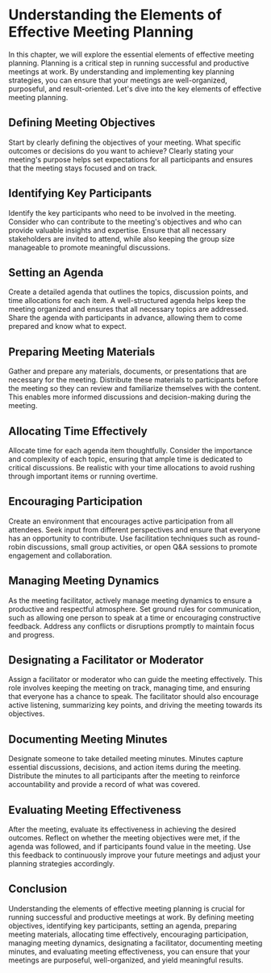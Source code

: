 Understanding the Elements of Effective Meeting Planning
===================================================================

In this chapter, we will explore the essential elements of effective meeting planning. Planning is a critical step in running successful and productive meetings at work. By understanding and implementing key planning strategies, you can ensure that your meetings are well-organized, purposeful, and result-oriented. Let's dive into the key elements of effective meeting planning.

Defining Meeting Objectives
---------------------------

Start by clearly defining the objectives of your meeting. What specific outcomes or decisions do you want to achieve? Clearly stating your meeting's purpose helps set expectations for all participants and ensures that the meeting stays focused and on track.

Identifying Key Participants
----------------------------

Identify the key participants who need to be involved in the meeting. Consider who can contribute to the meeting's objectives and who can provide valuable insights and expertise. Ensure that all necessary stakeholders are invited to attend, while also keeping the group size manageable to promote meaningful discussions.

Setting an Agenda
-----------------

Create a detailed agenda that outlines the topics, discussion points, and time allocations for each item. A well-structured agenda helps keep the meeting organized and ensures that all necessary topics are addressed. Share the agenda with participants in advance, allowing them to come prepared and know what to expect.

Preparing Meeting Materials
---------------------------

Gather and prepare any materials, documents, or presentations that are necessary for the meeting. Distribute these materials to participants before the meeting so they can review and familiarize themselves with the content. This enables more informed discussions and decision-making during the meeting.

Allocating Time Effectively
---------------------------

Allocate time for each agenda item thoughtfully. Consider the importance and complexity of each topic, ensuring that ample time is dedicated to critical discussions. Be realistic with your time allocations to avoid rushing through important items or running overtime.

Encouraging Participation
-------------------------

Create an environment that encourages active participation from all attendees. Seek input from different perspectives and ensure that everyone has an opportunity to contribute. Use facilitation techniques such as round-robin discussions, small group activities, or open Q\&A sessions to promote engagement and collaboration.

Managing Meeting Dynamics
-------------------------

As the meeting facilitator, actively manage meeting dynamics to ensure a productive and respectful atmosphere. Set ground rules for communication, such as allowing one person to speak at a time or encouraging constructive feedback. Address any conflicts or disruptions promptly to maintain focus and progress.

Designating a Facilitator or Moderator
--------------------------------------

Assign a facilitator or moderator who can guide the meeting effectively. This role involves keeping the meeting on track, managing time, and ensuring that everyone has a chance to speak. The facilitator should also encourage active listening, summarizing key points, and driving the meeting towards its objectives.

Documenting Meeting Minutes
---------------------------

Designate someone to take detailed meeting minutes. Minutes capture essential discussions, decisions, and action items during the meeting. Distribute the minutes to all participants after the meeting to reinforce accountability and provide a record of what was covered.

Evaluating Meeting Effectiveness
--------------------------------

After the meeting, evaluate its effectiveness in achieving the desired outcomes. Reflect on whether the meeting objectives were met, if the agenda was followed, and if participants found value in the meeting. Use this feedback to continuously improve your future meetings and adjust your planning strategies accordingly.

Conclusion
----------

Understanding the elements of effective meeting planning is crucial for running successful and productive meetings at work. By defining meeting objectives, identifying key participants, setting an agenda, preparing meeting materials, allocating time effectively, encouraging participation, managing meeting dynamics, designating a facilitator, documenting meeting minutes, and evaluating meeting effectiveness, you can ensure that your meetings are purposeful, well-organized, and yield meaningful results.
